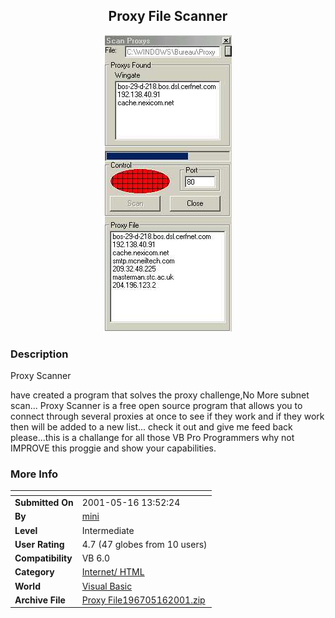 ﻿<div align="center">

## Proxy File Scanner

<img src="PIC2001516148451521.jpg">
</div>

### Description

Proxy Scanner

have created a program that solves the proxy challenge,No More subnet scan... Proxy Scanner is a free open source program that allows you to connect through several proxies at once to see if they work and if they work then will be added to a new list... check it out and give me feed back please...this is a challange for all those VB Pro Programmers why not IMPROVE this proggie and show your capabilities.
 
### More Info
 


<span>             |<span>
---                |---
**Submitted On**   |2001-05-16 13:52:24
**By**             |[mini](https://github.com/Planet-Source-Code/PSCIndex/blob/master/ByAuthor/mini.md)
**Level**          |Intermediate
**User Rating**    |4.7 (47 globes from 10 users)
**Compatibility**  |VB 6\.0
**Category**       |[Internet/ HTML](https://github.com/Planet-Source-Code/PSCIndex/blob/master/ByCategory/internet-html__1-34.md)
**World**          |[Visual Basic](https://github.com/Planet-Source-Code/PSCIndex/blob/master/ByWorld/visual-basic.md)
**Archive File**   |[Proxy File196705162001\.zip](https://github.com/Planet-Source-Code/mini-proxy-file-scanner__1-23216/archive/master.zip)








